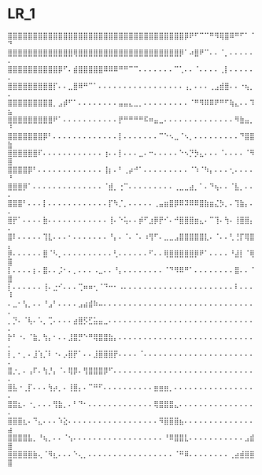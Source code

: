 # LR_1
⣿⣿⣿⣿⣿⣿⣿⣿⣿⣿⣿⣿⣿⣿⣿⣿⣿⣿⣿⣿⣿⣿⣿⣿⣿⣿⣿⣿⣿⣿⣿⣿⣿⣿⣿⡿⠟⠋⠉⠉⠛⠻⢿⣿⠿⠛⠋⠁⠈⠙
⣿⣿⣿⣿⣿⣿⣿⣿⣿⣿⣿⣿⣿⢿⣿⣿⣿⣿⣿⣿⣿⣿⣿⣿⣿⣿⣿⣿⣿⣿⣿⣿⣿⣿⡿⠁⠴⣿⠟⠉⠄⠄⠈⡀⠄⠄⠄⠄⠄⠄
⣿⣿⣿⣿⣿⣿⣿⣿⣿⣿⡿⠋⠄⣾⣿⣿⣿⣿⣿⠿⠿⠿⠛⠛⠉⠉⠄⠄⠄⠄⠄⠄⠄⠉⢁⠄⠄⠈⠄⠄⠄⠄⢀⡇⠄⠄⠄⠄⠄⠄
⣿⣿⣿⣿⣿⣿⣿⣿⣿⡏⠄⠄⣀⣿⠿⠛⠉⠁⠄⠄⠄⠄⠄⠄⠄⠄⠄⠄⠄⠄⠄⠄⠄⠄⠄⢠⡀⠄⠄⠄⢀⣠⣾⣿⠄⠄⠐⢦⡀⠄
⣿⣿⣿⣿⣿⣿⣿⣿⣿⡀⣠⡾⠋⠁⠄⠄⠄⠄⠄⠄⠄⠄⣤⣤⣄⣀⡀⠄⠄⠄⠄⠄⠄⠄⠄⠄⠈⠛⠻⠿⠿⠟⠛⠋⢷⣄⠄⠄⠹⣦
⣿⣿⣿⣿⣿⣿⣿⣿⣿⠟⠁⠄⠄⠄⠄⠄⠄⠄⠄⠄⠄⠄⡟⠛⠛⠛⠛⠯⠶⣤⣀⠄⠄⠄⠄⠄⠄⠄⠄⠄⠄⠄⠄⠄⠄⠻⣷⣤⡀⠘
⣿⣿⣿⣿⣿⣿⣿⡿⠃⠄⠄⠄⠄⠄⠄⠄⠄⠄⠄⠄⠄⠄⡇⠄⠄⠄⠄⠄⠄⠄⠉⠑⠢⣀⠈⠢⡀⠄⠄⠄⠄⠄⠄⠄⠄⠄⠙⣿⣿⣷
⣿⣿⣿⣿⣿⣿⠏⠄⠄⠄⠄⠄⠄⠄⠄⠄⠄⠄⠄⢰⠄⠄⡇⠄⠄⠄⣀⠄⠒⠄⠄⠄⠄⠄⠑⠢⡙⡳⣄⠄⠄⠄⠈⠄⠄⠄⠄⠈⠻⣿
⣿⣿⣿⣿⡿⠃⠄⠄⠄⠄⠄⠄⠄⠄⠄⠄⠄⠄⠄⢸⡆⠄⠃⢀⡴⠚⠁⠄⠄⠄⠄⠄⠄⠄⠄⠄⠈⠱⠈⠳⡄⠄⠄⠄⢂⠄⠄⠄⠄⠘
⣿⣿⣿⡿⠁⠄⠄⠄⠄⠄⠄⠄⠄⠄⠄⠄⠄⠄⠄⠈⣾⡀⢐⠉⠄⠄⠄⠄⠄⠄⠄⠄⠄⢀⣀⣀⣴⡀⠁⠄⠙⢦⠄⠄⠈⣧⡀⠄⠄⠄
⣿⣿⣿⠃⠄⠄⠄⡇⠄⠄⠄⠄⠄⠄⠄⠄⠄⠄⠄⠄⡏⠳⡈⡀⠄⠄⠄⠄⠄⢀⣤⣶⣿⡿⠿⠽⠿⠿⣿⣷⣶⣌⡳⡀⠄⢹⣷⡄⠄⠄
⣿⡟⠁⠄⠄⠄⠄⣷⠄⠄⠄⠄⠄⠄⠄⠄⠄⠄⠄⠄⢸⠄⠑⢥⠄⠄⡾⠋⣰⡿⡟⠊⠄⠚⣿⣿⣿⣶⣄⠄⠉⢹⠄⢳⠄⢸⣿⣿⡄⠄
⣿⠇⠄⠄⠄⠄⠄⢹⣇⠄⠄⠄⠂⠄⠄⠄⠄⠄⠄⠄⠘⡄⠄⠈⠄⠈⠄⠰⢻⠋⠄⣀⣀⣠⣿⣿⣿⣿⣿⣇⠄⠈⠄⠄⢃⢘⡏⢿⣿⡄
⡿⠄⠄⠄⠄⠄⠄⣿⠈⠣⡀⠄⠄⠄⠄⠄⠄⠄⠄⠄⠄⢃⠄⠄⠄⠄⠄⠄⠋⠄⠄⢿⣿⣿⣿⣿⣿⡿⠟⠁⠄⠄⠄⠄⠘⣼⡇⠈⢿⣿
⡇⠄⠄⠄⠄⡆⠄⣿⠄⠄⡨⠂⠄⡀⠄⠄⠄⠠⣀⠄⠄⠘⡄⠄⠄⠄⠄⠄⠄⠄⠄⠈⠙⠻⠿⠛⠁⠄⠄⠄⠄⠄⠄⠄⠄⣿⠄⠄⠈⣿
⡇⠄⠄⠄⠄⠄⠄⢸⠄⣐⠊⠄⠄⠄⢉⠶⠶⢂⠈⠙⠒⠂⠠⠄⠄⠄⠄⠄⠄⠄⠄⠄⠄⠄⠄⠄⠄⠄⠄⠄⠄⠄⠄⠄⠄⠇⠄⠄⠄⠸
⠄⣀⠂⢣⡀⠄⠄⠘⣠⠃⠄⠄⠄⠄⣠⣴⣾⠷⠤⠄⠄⠄⠄⠄⠄⠄⠄⠄⠄⠄⠄⠄⠄⠄⠄⠄⠄⠄⠄⠄⠄⠄⠄⠄⠄⠄⠄⠄⠄⠄
⡀⡙⠄⠈⢧⠄⠡⡀⢉⠄⠄⠄⠄⣴⣿⡫⣋⣥⣤⣀⠄⠄⠄⠄⠄⠄⠄⠄⠄⠄⠄⠄⠄⠄⠄⠄⠄⠄⠄⠄⠄⠄⠄⠄⠄⠄⠄⠄⠄⠄
⡗⠃⠐⠄⠈⣷⡀⢳⡄⠂⠄⠄⣸⣿⡛⠑⠛⢿⣿⣿⣷⡄⠄⠄⠄⠄⠄⠄⠄⠄⠄⠄⠄⠄⠄⠄⠄⠄⠄⠄⠄⠄⠄⠄⠄⠄⠄⠄⠄⠄
⡇⡀⠂⡀⠄⣸⢱⡈⠇⠐⠄⡠⣿⡟⠁⠄⠄⣸⣿⣿⣿⡟⠄⠄⠄⠄⠈⠄⠄⠄⠄⠄⠄⠄⠄⠄⠄⠄⠄⠄⠄⠄⠄⠄⠄⠄⠄⠄⠄⠄
⣿⡐⡀⠄⢠⠏⠄⢳⡘⡄⠈⠄⢿⡿⠄⢻⣿⣿⣿⡿⠋⠄⠄⠄⠄⠄⠄⠄⠄⠄⠄⠄⠄⠄⠄⠄⠄⠄⠄⠄⠄⠄⠄⠄⠄⠄⠄⠄⠄⠄
⣿⣧⠐⢀⡏⠄⠄⠄⢳⡴⡀⠄⢸⣿⡄⠄⠉⠛⠋⠄⠄⠄⠄⠄⠄⠄⠄⠄⠄⣶⣶⣶⡀⠄⠄⠄⠄⠄⠄⠄⠄⠄⠄⠄⠄⠄⠄⠄⠄⠄
⣿⣿⣆⠄⠐⡀⠄⠄⠄⢻⣷⡀⠄⠃⠙⠂⠄⠄⠄⠄⠄⠄⠄⠄⠄⠄⠄⠄⠄⢿⣿⣿⣿⣄⠄⠄⠄⠄⠄⠄⠄⠄⠄⠄⠄⠄⠄⠄⠄⠄
⣿⣿⣿⣆⠄⠙⣄⠄⠄⠄⠱⣕⠄⠄⠄⠄⠄⠄⠄⠄⠄⠄⠄⠄⠄⠄⠄⠄⠄⠄⠻⣿⣿⣿⣦⠄⠄⠄⠄⠄⠄⠄⠄⠄⠄⠄⠄⠄⠄⣴
⣿⣿⣿⣿⣧⡀⠘⢦⡀⠄⠄⠈⢢⠄⠄⠄⠄⠄⠄⠄⠄⠄⠄⠄⠄⠄⠄⠄⠄⠄⠄⠘⠿⣿⣿⣇⠄⠄⠄⠄⠄⠄⠄⠄⠄⠄⠄⣠⣾⣿
⣿⣿⣿⣿⣿⣷⢄⠈⠻⣆⠄⠄⠄⠑⢄⡀⠄⠄⠄⠄⠄⠄⠄⠄⠄⠄⠄⠄⠄⠄⠄⠄⠄⠈⠛⠿⠄⠄⠄⠄⠄⠄⠄⠄⢀⣴⣾⣿⣿⣿

